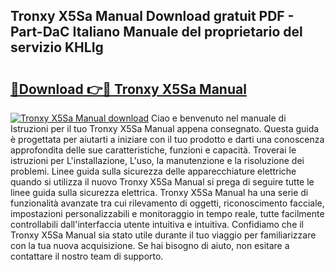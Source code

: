 ## Tronxy X5Sa Manual Download gratuit PDF - Part-DaC Italiano Manuale del proprietario del servizio KHLIg

# <h2><a href="http://dffcqg.blite.top/?on=Tronxy+X5Sa+Manual">🔗Download 👉🔴 Tronxy X5Sa Manual</a></h2>

[![Tronxy X5Sa Manual download](https://i.imgur.com/lujVjoI.png)](http://dffcqg.blite.top/?on=Tronxy+X5Sa+Manual)
Ciao e benvenuto nel manuale di Istruzioni per il tuo Tronxy X5Sa Manual appena consegnato. Questa guida è progettata per aiutarti a iniziare con il tuo prodotto e darti una conoscenza approfondita delle sue caratteristiche, funzioni e capacità. Troverai le istruzioni per L'installazione, L'uso, la manutenzione e la risoluzione dei problemi. Linee guida sulla sicurezza delle apparecchiature elettriche quando si utilizza il nuovo Tronxy X5Sa Manual si prega di seguire tutte le linee guida sulla sicurezza elettrica. Tronxy X5Sa Manual ha una serie di funzionalità avanzate tra cui rilevamento di oggetti, riconoscimento facciale, impostazioni personalizzabili e monitoraggio in tempo reale, tutte facilmente controllabili dall'interfaccia utente intuitiva e intuitiva. Confidiamo che il Tronxy X5Sa Manual sia stato utile durante il tuo viaggio per familiarizzare con la tua nuova acquisizione. Se hai bisogno di aiuto, non esitare a contattare il nostro team di supporto.
